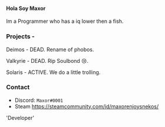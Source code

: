 #### Hola Soy Maxor
Im a Programmer who has a iq lower then a fish. 

### Projects -
Deimos - DEAD. Rename of phobos.

Valkyrie - DEAD. Rip Soulbond 😢.

Solaris - ACTIVE. We do a little trolling.

### Contact

- Discord: `Maxor#0001`
- Steam https://steamcommunity.com/id/maxorenjoysnekos/


'Developer'

